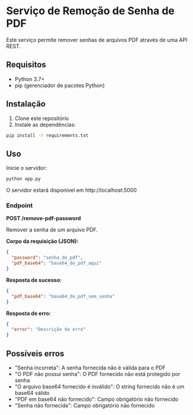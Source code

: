 # Serviço de Remoção de Senha de PDF

Este serviço permite remover senhas de arquivos PDF através de uma API REST.

## Requisitos

- Python 3.7+
- pip (gerenciador de pacotes Python)

## Instalação

1. Clone este repositório
2. Instale as dependências:

```bash
pip install -r requirements.txt
```

## Uso

Inicie o servidor:

```bash
python app.py
```

O servidor estará disponível em http://localhost:5000

### Endpoint

**POST /remove-pdf-password**

Remover a senha de um arquivo PDF.

**Corpo da requisição (JSON):**
```json
{
  "password": "senha_do_pdf",
  "pdf_base64": "base64_do_pdf_aqui"
}
```

**Resposta de sucesso:**
```json
{
  "pdf_base64": "base64_do_pdf_sem_senha"
}
```

**Resposta de erro:**
```json
{
  "error": "Descrição do erro"
}
```

## Possíveis erros

- "Senha incorreta": A senha fornecida não é válida para o PDF
- "O PDF não possui senha": O PDF fornecido não está protegido por senha
- "O arquivo base64 fornecido é inválido": O string fornecido não é um base64 válido
- "PDF em base64 não fornecido": Campo obrigatório não fornecido
- "Senha não fornecida": Campo obrigatório não fornecido

